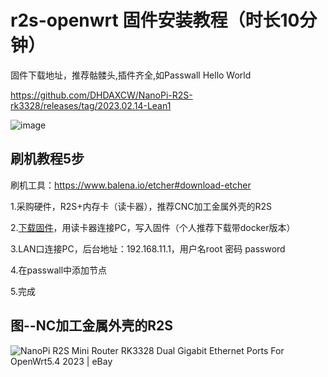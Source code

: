# r2s-openwrt 固件安装教程（时长10分钟）

固件下载地址，推荐骷髅头,插件齐全,如Passwall Hello World

https://github.com/DHDAXCW/NanoPi-R2S-rk3328/releases/tag/2023.02.14-Lean1

![image](https://user-images.githubusercontent.com/113830395/219377381-2301f962-a87b-413d-8733-eabacc4579e0.png)
## 刷机教程5步
刷机工具：https://www.balena.io/etcher#download-etcher

1.采购硬件，R2S+内存卡（读卡器），推荐CNC加工金属外壳的R2S

2.[下载固件](https://github.com/DHDAXCW/NanoPi-R2S-rk3328/releases/tag/2023.02.14-Lean1)，用读卡器连接PC，写入固件（个人推荐下载带docker版本）

3.LAN口连接PC，后台地址：192.168.11.1，用户名root 密码 password

4.在passwall中添加节点

5.完成
## 图--NC加工金属外壳的R2S
![NanoPi R2S Mini Router RK3328 Dual Gigabit Ethernet Ports For OpenWrt5.4  2023 | eBay](https://i.ebayimg.com/images/g/N4QAAOSwxstgUbAe/s-l500.jpg)

